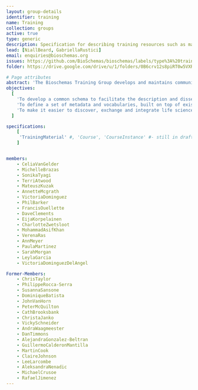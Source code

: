 ```yaml
---
layout: group-details
identifier: training
name: Training
collection: groups
active: true
type: generic
description: Specification for describing training resources such as materials and courses.
lead: [NiallBeard, GabriellaRustici]
email: enquiries@bioschemas.org
issues: https://github.com/BioSchemas/bioschemas/labels/type%3A%20training%20material
folder: https://drive.google.com/drive/u/1/folders/0B6crv12s8piRT0w5VXRUc09VTFU

# Page attributes
abstract: 'The Bioschemas Training Group develops and maintains community specifications for describing training opportunities (face-to-face and online courses) and training resources (permanently accessible materials, videos, slides etc) in the Life sciences.'
objectives:
  [
    'To develop a common schema to facilitate the description and dissemination of life science training materials, courses, and course instances using <a href="http://schema.org/">schema.org</a>.',
    'To define a set of metadata and vocabularies, built on top of existing technologies and standards, that can be used to represent training in web pages and applications.',
    'To make it easier to discover, exchange and integrate life science training information across the internet.'
  ]

specifications:
    [
     'TrainingMaterial' #, 'Course', 'CourseInstance' #- still in draft phase so links break
    ]


members:
    - CeliaVanGelder
    - MichelleBrazas
    - SonikaTyagi
    - TerriAtwood   
    - MateuszKuzak
    - AnnetteMcgrath
    - VictoriaDominguez
    - PhilBarker
    - FrancisOuellette
    - DaveClements
    - EijaKorpelainen
    - CharlotteZwetsloot
    - MohammadAsifKhan
    - VerenaRas
    - AnnMeyer
    - PaulaMartinez     
    - SarahMorgan    
    - LeylaGarcia
    - VictoriaDominguezDelAngel

Former-Members:    
    - ChrisTaylor
    - PhilippeRocca-Serra
    - SusannaSansone
    - DominiqueBatista
    - JohnVanHorn
    - PeterMcQuilton
    - CathBrooksbank
    - ChristaJanko
    - VickySchneider
    - AndraWaagmeester
    - DanTimmons
    - AlejandraGonzalez-Beltran
    - GuillermoCalderonMantilla
    - MartinCook
    - ClaireJohnson
    - LeeLarcombe
    - AleksandraNenadic
    - MichaelCrusoe
    - RafaelJimenez
---
```

